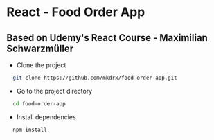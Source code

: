 # React - Food Order App

## Based on Udemy's React Course - Maximilian Schwarzmüller

- Clone the project

```bash
  git clone https://github.com/mkdrx/food-order-app.git
```

- Go to the project directory

```bash
  cd food-order-app
```

- Install dependencies

```bash
  npm install
```
